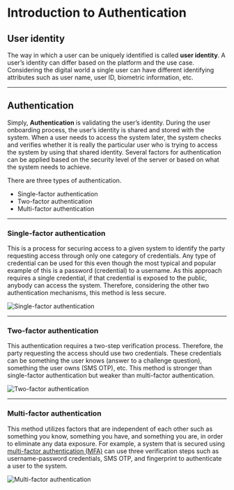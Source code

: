 # Introduction to Authentication

## User identity

The way in which a user can be uniquely identified is called **user
identity**. A user’s identity can differ based on the platform and the use
case. Considering the digital world a single user can have different identifying attributes
such as user name, user ID, biometric information, etc.

---

## Authentication

Simply, **Authentication** is validating the user’s identity. During the user
onboarding process, the user’s identity is shared and stored
with the system. When a user needs to access the system later, the
system checks and verifies whether it is really the particular user who
is trying to access the system by using that shared identity. Several
factors for authentication can be applied based on the security level
of the server or based on what the system needs to achieve.


There are three types of authentication. 

- Single-factor authentication 
- Two-factor authentication
- Multi-factor authentication

---
    
### Single-factor authentication

This is a process for securing access to a given system to identify the party requesting access through only one 
category of credentials. Any type of credential can be used for this even though the most typical and popular example of
this is a password (credential) to a username. As this approach requires a single credential, if that credential is 
exposed to the public, anybody can access the system. Therefore, considering the other two authentication mechanisms, this method is less secure.

![Single-factor authentication]({{base_path}}/assets/img/concepts/single-factor.png)

---

### Two-factor authentication

This authentication requires a two-step verification process. Therefore, the party requesting the access should use two 
credentials. These credentials can be something the user knows (answer to a challenge question), something the user owns (SMS OTP), 
etc. This method is stronger than single-factor authentication but weaker than multi-factor authentication.

![Two-factor authentication]({{base_path}}/assets/img/concepts/two-factor.png)

---

### Multi-factor authentication

This method utilizes factors that are independent of each other such as something you know, something you have, and 
something you are, in order to eliminate any data exposure. For example, a system that is secured using [multi-factor authentication (MFA)]({{base_path}}/multi-factor-authentication) can use three verification steps such as username-password credentials, SMS OTP, and fingerprint to authenticate
a user to the system.

![Multi-factor authentication]({{base_path}}/assets/img/concepts/multi-factor.png)
